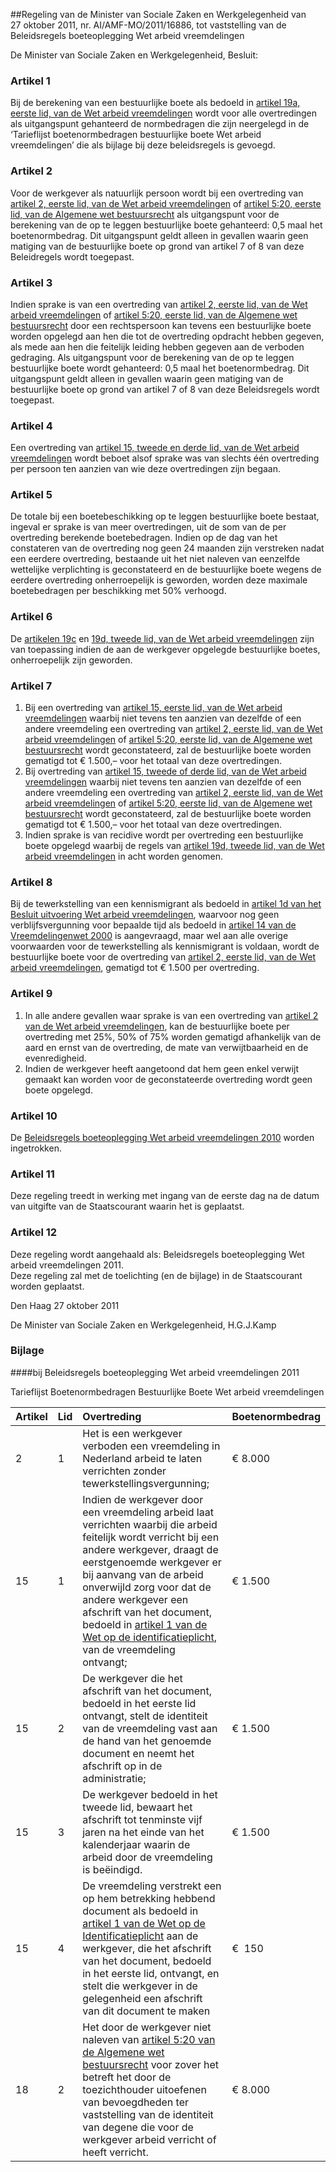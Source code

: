 <meta http-equiv='Content-Type' content='text/html; charset=utf-8' />

##Regeling van de Minister van Sociale Zaken en Werkgelegenheid van 27 oktober 2011, nr. AI/AMF-MO/2011/16886, tot vaststelling van de Beleidsregels boeteoplegging Wet arbeid vreemdelingen

De Minister van Sociale Zaken en Werkgelegenheid,  Besluit:    

### Artikel  1  

Bij de berekening van een bestuurlijke boete als bedoeld in [artikel 19a, eerste lid, van de Wet arbeid vreemdelingen](../../../../../../../../wet/wet/arbeid/vreemdelingen/BWBR0007149/README.md) wordt voor alle overtredingen als uitgangspunt gehanteerd de normbedragen die zijn neergelegd in de ‘Tarieflijst boetenormbedragen bestuurlijke boete Wet arbeid vreemdelingen’ die als bijlage bij deze beleidsregels is gevoegd.  

### Artikel  2  

Voor de werkgever als natuurlijk persoon wordt bij een overtreding van [artikel 2, eerste lid, van de Wet arbeid vreemdelingen](../../../../../../../../wet/wet/arbeid/vreemdelingen/BWBR0007149/README.md) of [artikel 5:20, eerste lid, van de Algemene wet bestuursrecht](../../../../../../../../wet/algemene/wet/bestuursrecht/BWBR0005537/README.md) als uitgangspunt voor de berekening van de op te leggen bestuurlijke boete gehanteerd: 0,5 maal het boetenormbedrag. Dit uitgangspunt geldt alleen in gevallen waarin geen matiging van de bestuurlijke boete op grond van artikel 7 of 8 van deze Beleidregels wordt toegepast.  

### Artikel  3  

Indien sprake is van een overtreding van [artikel 2, eerste lid, van de Wet arbeid vreemdelingen](../../../../../../../../wet/wet/arbeid/vreemdelingen/BWBR0007149/README.md) of [artikel 5:20, eerste lid, van de Algemene wet bestuursrecht](../../../../../../../../wet/algemene/wet/bestuursrecht/BWBR0005537/README.md) door een rechtspersoon kan tevens een bestuurlijke boete worden opgelegd aan hen die tot de overtreding opdracht hebben gegeven, als mede aan hen die feitelijk leiding hebben gegeven aan de verboden gedraging. Als uitgangspunt voor de berekening van de op te leggen bestuurlijke boete wordt gehanteerd: 0,5 maal het boetenormbedrag. Dit uitgangspunt geldt alleen in gevallen waarin geen matiging van de bestuurlijke boete op grond van artikel 7 of 8 van deze Beleidsregels wordt toegepast.  

### Artikel  4  

Een overtreding van [artikel 15, tweede en derde lid, van de Wet arbeid vreemdelingen](../../../../../../../../wet/wet/arbeid/vreemdelingen/BWBR0007149/README.md) wordt beboet alsof sprake was van slechts één overtreding per persoon ten aanzien van wie deze overtredingen zijn begaan.  

### Artikel  5  

De totale bij een boetebeschikking op te leggen bestuurlijke boete bestaat, ingeval er sprake is van meer overtredingen, uit de som van de per overtreding berekende boetebedragen. Indien op de dag van het constateren van de overtreding nog geen 24 maanden zijn verstreken nadat een eerdere overtreding, bestaande uit het niet naleven van eenzelfde wettelijke verplichting is geconstateerd en de bestuurlijke boete wegens de eerdere overtreding onherroepelijk is geworden, worden deze maximale boetebedragen per beschikking met 50% verhoogd.  

### Artikel  6  

De [artikelen 19c](../../../../../../../../wet/wet/arbeid/vreemdelingen/BWBR0007149/README.md) en [19d, tweede lid, van de Wet arbeid vreemdelingen](../../../../../../../../wet/wet/arbeid/vreemdelingen/BWBR0007149/README.md) zijn van toepassing indien de aan de werkgever opgelegde bestuurlijke boetes, onherroepelijk zijn geworden.  

### Artikel  7  

1.  Bij een overtreding van [artikel 15, eerste lid, van de Wet arbeid vreemdelingen](../../../../../../../../wet/wet/arbeid/vreemdelingen/BWBR0007149/README.md) waarbij niet tevens ten aanzien van dezelfde of een andere vreemdeling een overtreding van [artikel 2, eerste lid, van de Wet arbeid vreemdelingen](../../../../../../../../wet/wet/arbeid/vreemdelingen/BWBR0007149/README.md) of [artikel 5:20, eerste lid, van de Algemene wet bestuursrecht](../../../../../../../../wet/algemene/wet/bestuursrecht/BWBR0005537/README.md) wordt geconstateerd, zal de bestuurlijke boete worden gematigd tot € 1.500,– voor het totaal van deze overtredingen.   
2.  Bij overtreding van [artikel 15, tweede of derde lid, van de Wet arbeid vreemdelingen](../../../../../../../../wet/wet/arbeid/vreemdelingen/BWBR0007149/README.md) waarbij niet tevens ten aanzien van dezelfde of een andere vreemdeling een overtreding van [artikel 2, eerste lid, van de Wet arbeid vreemdelingen](../../../../../../../../wet/wet/arbeid/vreemdelingen/BWBR0007149/README.md) of [artikel 5:20, eerste lid, van de Algemene wet bestuursrecht](../../../../../../../../wet/algemene/wet/bestuursrecht/BWBR0005537/README.md) wordt geconstateerd, zal de bestuurlijke boete worden gematigd tot € 1.500,– voor het totaal van deze overtredingen.   
3.  Indien sprake is van recidive wordt per overtreding een bestuurlijke boete opgelegd waarbij de regels van [artikel 19d, tweede lid, van de Wet arbeid vreemdelingen](../../../../../../../../wet/wet/arbeid/vreemdelingen/BWBR0007149/README.md) in acht worden genomen.   

### Artikel  8  

Bij de tewerkstelling van een kennismigrant als bedoeld in [artikel 1d van het Besluit uitvoering Wet arbeid vreemdelingen](../../../../../../../../AMvB/besluit/uitvoering/wet/arbeid/vreemdelingen/BWBR0007523/README.md), waarvoor nog geen verblijfsvergunning voor bepaalde tijd als bedoeld in [artikel 14 van de Vreemdelingenwet 2000](../../../../../../../../wet/vreemdelingenwet/2000/BWBR0011823/README.md) is aangevraagd, maar wel aan alle overige voorwaarden voor de tewerkstelling als kennismigrant is voldaan, wordt de bestuurlijke boete voor de overtreding van [artikel 2, eerste lid, van de Wet arbeid vreemdelingen](../../../../../../../../wet/wet/arbeid/vreemdelingen/BWBR0007149/README.md), gematigd tot € 1.500 per overtreding.  

### Artikel  9  

1.  In alle andere gevallen waar sprake is van een overtreding van [artikel 2 van de Wet arbeid vreemdelingen](../../../../../../../../wet/wet/arbeid/vreemdelingen/BWBR0007149/README.md), kan de bestuurlijke boete per overtreding met 25%, 50% of 75% worden gematigd afhankelijk van de aard en ernst van de overtreding, de mate van verwijtbaarheid en de evenredigheid.   
2.  Indien de werkgever heeft aangetoond dat hem geen enkel verwijt gemaakt kan worden voor de geconstateerde overtreding wordt geen boete opgelegd.   

### Artikel  10  

De [Beleidsregels boeteoplegging Wet arbeid vreemdelingen 2010](../../../../../../../../beleidsregel/beleidsregels/boeteoplegging/wet/arbeid/vreemdelingen/2010/BWBR0027229/README.md) worden ingetrokken.  

### Artikel  11  

Deze regeling treedt in werking met ingang van de eerste dag na de datum van uitgifte van de Staatscourant waarin het is geplaatst.  

### Artikel  12  

Deze regeling wordt aangehaald als: Beleidsregels boeteoplegging Wet arbeid vreemdelingen 2011.  
Deze regeling zal met de toelichting (en de bijlage) in de Staatscourant worden geplaatst.   

Den Haag 
27 oktober 2011   

De 
Minister van Sociale Zaken en Werkgelegenheid,
H.G.J.Kamp  

### Bijlage  

####bij Beleidsregels boeteoplegging Wet arbeid vreemdelingen 2011

Tarieflijst Boetenormbedragen Bestuurlijke Boete Wet arbeid vreemdelingen 

| Artikel  | Lid  | Overtreding  | Boetenormbedrag  |
|:---|:---|:---|:---|
| 2  | 1  | Het is een werkgever verboden een vreemdeling in Nederland arbeid te laten verrichten zonder tewerkstellingsvergunning;  | € 8.000  |
| 15  | 1  | Indien de werkgever door een vreemdeling arbeid laat verrichten waarbij die arbeid feitelijk wordt verricht bij een andere werkgever, draagt de eerstgenoemde werkgever er bij aanvang van de arbeid onverwijld zorg voor dat de andere werkgever een afschrift van het document, bedoeld in [artikel 1 van de Wet op de identificatieplicht](../../../../../../../../wet/wet/op/de/identificatieplicht/BWBR0006297/README.md), van de vreemdeling ontvangt;  | € 1.500  |
| 15  | 2  | De werkgever die het afschrift van het document, bedoeld in het eerste lid ontvangt, stelt de identiteit van de vreemdeling vast aan de hand van het genoemde document en neemt het afschrift op in de administratie;  | € 1.500  |
| 15  | 3  | De werkgever bedoeld in het tweede lid, bewaart het afschrift tot tenminste vijf jaren na het einde van het kalenderjaar waarin de arbeid door de vreemdeling is beëindigd.  | € 1.500  |
| 15  | 4  | De vreemdeling verstrekt een op hem betrekking hebbend document als bedoeld in [artikel 1 van de Wet op de Identificatieplicht](../../../../../../../../wet/wet/op/de/identificatieplicht/BWBR0006297/README.md) aan de werkgever, die het afschrift van het document, bedoeld in het eerste lid, ontvangt, en stelt die werkgever in de gelegenheid een afschrift van dit document te maken  | €  150  |
| 18  | 2  | Het door de werkgever niet naleven van [artikel 5:20 van de Algemene wet bestuursrecht](../../../../../../../../wet/algemene/wet/bestuursrecht/BWBR0005537/README.md) voor zover het betreft het door de toezichthouder uitoefenen van bevoegdheden ter vaststelling van de identiteit van degene die voor de werkgever arbeid verricht of heeft verricht.  | € 8.000  |

